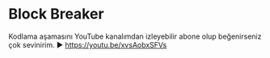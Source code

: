 # Block Breaker

Kodlama aşamasını YouTube kanalımdan izleyebilir abone olup beğenirseniz çok sevinirim. ▶ https://youtu.be/xvsAobxSFVs

